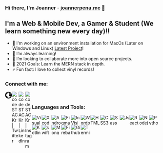 ### Hi there, I'm Joanner - [joannerpena.me][website] 👋

<!-- [![Website](https://img.shields.io/website?label=codeSTACKr.com&style=for-the-badge&url=https%3A%2F%2Fcodestackr.com)](https://codestackr.com)
[![Twitter Follow](https://img.shields.io/twitter/follow/codeSTACKr?color=1DA1F2&logo=twitter&style=for-the-badge)](https://twitter.com/intent/follow?original_referer=https%3A%2F%2Fgithub.com%2FcodeSTACKr&screen_name=codeSTACKr) -->

## I'm a Web & Mobile Dev, a Gamer & Student (We learn something new every day)!!

- 🔭 I'm working on an environment installation for MacOs (Later on Windows and Linux) [Latest Project][latestproject]!
- 🌱 I’m always learning!
- 👯 I’m looking to collaborate more into open source projects.
- 🥅 2021 Goals: Learn the MERN stack in depth.
- ⚡ Fun fact: I love to collect vinyl records!

### Connect with me:

[<img align="left" alt="codeSTACKr.com" width="22px" src="https://raw.githubusercontent.com/iconic/open-iconic/master/svg/globe.svg" />][website]
[<img align="left" alt="codeSTACKr | Twitter" width="22px" src="https://cdn.jsdelivr.net/npm/simple-icons@v3/icons/twitter.svg" />][twitter]
[<img align="left" alt="codeSTACKr | LinkedIn" width="22px" src="https://cdn.jsdelivr.net/npm/simple-icons@v3/icons/linkedin.svg" />][linkedin]
[<img align="left" alt="codeSTACKr | Instagram" width="22px" src="https://cdn.jsdelivr.net/npm/simple-icons@v3/icons/instagram.svg" />][instagram]

<br />

### Languages and Tools:

<img align="left" alt="Visual Studio Code" height="32" width="32" src="https://cdn.jsdelivr.net/npm/simple-icons@v5/icons/visualstudiocode.svg" />
<img align="left" alt="Xcode" height="32" width="32" src="https://cdn.jsdelivr.net/npm/simple-icons@v5/icons/xcode.svg" />
<img align="left" alt="Android Studio" height="32" width="32" src="https://cdn.jsdelivr.net/npm/simple-icons@v5/icons/androidstudio.svg" />
<img align="left" alt="Figma" height="32" width="32" src="https://cdn.jsdelivr.net/npm/simple-icons@v5/icons/figma.svg" />
<img align="left" alt="InVision" height="32" width="32" src="https://cdn.jsdelivr.net/npm/simple-icons@v5/icons/invision.svg" />
<img align="left" alt="Wordpress" height="32" width="32" src="https://cdn.jsdelivr.net/npm/simple-icons@v5/icons/wordpress.svg" />
<img align="left" alt="HTML5" height="32" width="32" src="https://cdn.jsdelivr.net/npm/simple-icons@v5/icons/html5.svg" />
<img align="left" alt="CSS3" height="32" width="32" src="https://cdn.jsdelivr.net/npm/simple-icons@v5/icons/css3.svg" />
<img align="left" alt="Sass" height="32" width="32" src="https://cdn.jsdelivr.net/npm/simple-icons@v5/icons/sass.svg" />
<img align="left" alt="Js" height="32" width="32" src="https://cdn.jsdelivr.net/npm/simple-icons@v5/icons/javascript.svg" />
<img align="left" alt="Reactjs" height="32" width="32" src="https://cdn.jsdelivr.net/npm/simple-icons@v5/icons/react.svg" />
<img align="left" alt="Nodejs" height="32" width="32" src="https://cdn.jsdelivr.net/npm/simple-icons@v5/icons/nodedotjs.svg" />
<img align="left" alt="Python" height="32" width="32" src="https://cdn.jsdelivr.net/npm/simple-icons@v5/icons/python.svg" />
<img align="left" alt="Kotlin" height="32" width="32" src="https://cdn.jsdelivr.net/npm/simple-icons@v5/icons/kotlin.svg" />
<img align="left" alt="swift" height="32" width="32" src="https://cdn.jsdelivr.net/npm/simple-icons@v5/icons/swift.svg" />
<img align="left" alt="MongoDB" height="32" width="32" src="https://cdn.jsdelivr.net/npm/simple-icons@v5/icons/mongodb.svg" />
<img align="left" alt="Firebase" height="32" width="32" src="https://cdn.jsdelivr.net/npm/simple-icons@v5/icons/firebase.svg" />
<img align="left" alt="Github" height="32" width="32" src="https://cdn.jsdelivr.net/npm/simple-icons@v5/icons/github.svg" />
<img align="left" alt="Terminal" height="32" width="32" src="https://cdn.jsdelivr.net/npm/simple-icons@v5/icons/windowsterminal.svg" />

<br />
<br />

<!-- ---

### 📕 Latest Blog Posts

<!-- BLOG-POST-LIST:START -->
<!-- BLOG-POST-LIST:END -->

<!-- --- -->

<!-- <details>
  <summary>:zap: Recent GitHub Activity</summary>

<!--START_SECTION:activity-->
<!--END_SECTION:activity-->

<!-- </details> -->

<!-- <details>
  <summary>:zap: GitHub Stats</summary>

  <img align="left" alt="codeSTACKr's GitHub Stats" src="https://github-readme-stats.codestackr.vercel.app/api?username=codeSTACKr&show_icons=true&hide_border=true" />

</details> -->

[website]: https://joannerpena.me
[latestproject]: https://github.com/joannerpena/Mac-Environment-Installer
[twitter]: https://twitter.com/joannerpena
[instagram]: https://instagram.com/joannerpena06
[linkedin]: https://linkedin.com/in/joannerpena

